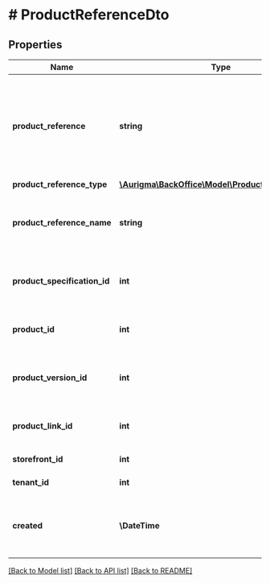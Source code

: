 # # ProductReferenceDto

## Properties

Name | Type | Description | Notes
------------ | ------------- | ------------- | -------------
**product_reference** | **string** | Product reference is an external reference to Customer&#39;s Canvas product, e.g online store product identifier. | [optional]
**product_reference_type** | [**\Aurigma\BackOffice\Model\ProductReferenceType**](ProductReferenceType.md) |  | [optional]
**product_reference_name** | **string** | Product reference name, e.g. online store product name. | [optional]
**product_specification_id** | **int** | Customer&#39;s Canvas product specification identifier. | [optional]
**product_id** | **int** | Customer&#39;s Canvas product identifier. | [optional]
**product_version_id** | **int** | Customer&#39;s Canvas product version identifier. | [optional]
**product_link_id** | **int** | Customer&#39;s Canvas product link identifier. | [optional]
**storefront_id** | **int** | Storefront identifier. | [optional]
**tenant_id** | **int** | Tenant identifier. | [optional]
**created** | **\DateTime** | Storefront product reference creation date and time. | [optional]

[[Back to Model list]](../../README.md#models) [[Back to API list]](../../README.md#endpoints) [[Back to README]](../../README.md)
